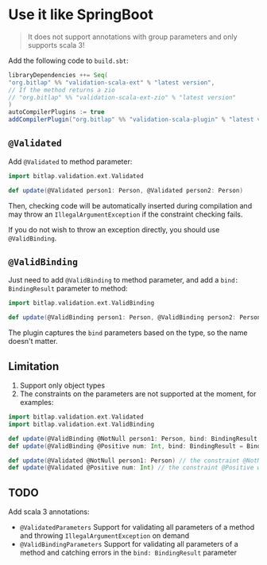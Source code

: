 # Use it like SpringBoot

> It does not support annotations with group parameters and only supports scala 3!

Add the following code to `build.sbt`:
```scala
libraryDependencies ++= Seq(
"org.bitlap" %% "validation-scala-ext" % "latest version",
// If the method returns a zio
// "org.bitlap" %% "validation-scala-ext-zio" % "latest version"
)
autoCompilerPlugins := true
addCompilerPlugin("org.bitlap" %% "validation-scala-plugin" % "latest version")
```

## `@Validated`

Add `@Validated` to method parameter:
```scala
import bitlap.validation.ext.Validated

def update(@Validated person1: Person, @Validated person2: Person)
```
Then, checking code will be automatically inserted during compilation and may throw an `IllegalArgumentException` if the constraint checking fails.

If you do not wish to throw an exception directly, you should use `@ValidBinding`.

## `@ValidBinding`

Just need to add `@ValidBinding` to method parameter, and add a `bind: BindingResult` parameter to method:
```scala
import bitlap.validation.ext.ValidBinding

def update(@ValidBinding person1: Person, @ValidBinding person2: Person, bind: BindingResult = BindingResult.default)
```

The plugin captures the `bind` parameters based on the type, so the name doesn't matter.

## Limitation

1. Support only object types
2. The constraints on the parameters are not supported at the moment, for examples:
```scala
import bitlap.validation.ext.Validated
import bitlap.validation.ext.ValidBinding

def update(@ValidBinding @NotNull person1: Person, bind: BindingResult = BindingResult.default) // the constraint @NotNull will not be used  
def update(@ValidBinding @Positive num: Int, bind: BindingResult = BindingResult.default) // the constraint @Positive will not be used

def update(@Validated @NotNull person1: Person) // the constraint @NotNull will not be used
def update(@Validated @Positive num: Int) // the constraint @Positive will not be used
```

## TODO 

Add scala 3 annotations:
- `@ValidatedParameters`        Support for validating all parameters of a method and throwing `IllegalArgumentException` on demand
- `@ValidBindingParameters`     Support for validating all parameters of a method and catching errors in the `bind: BindingResult` parameter